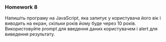 ### Homework 8

Напишіть програму на JavaScript, яка запитує у користувача його вік і виводить на екран, скільки років йому буде через 10 років. Використовуйте prompt для введення даних користувачем і alert для виведення результату.